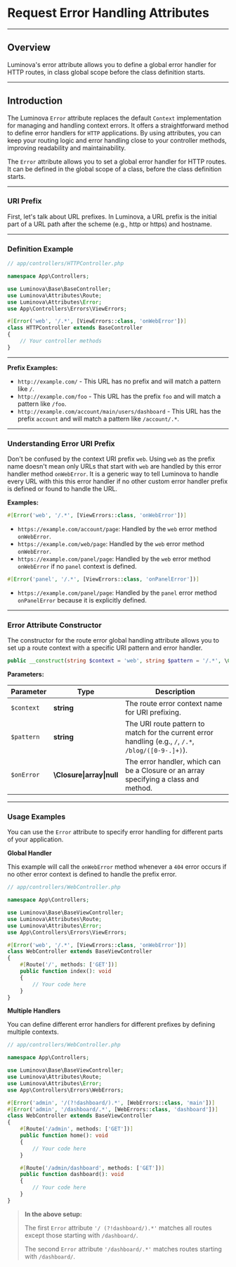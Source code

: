 # Request Error Handling Attributes

***

## Overview

Luminova's error attribute allows you to define a global error handler for HTTP routes, in class global scope before the class definition starts.

***

## Introduction

The Luminova `Error` attribute replaces the default `Context` implementation for managing and handling context errors. It offers a straightforward method to define error handlers for `HTTP` applications. By using attributes, you can keep your routing logic and error handling close to your controller methods, improving readability and maintainability.

The `Error` attribute allows you to set a global error handler for HTTP routes. It can be defined in the global scope of a class, before the class definition starts.

***

### URI Prefix

First, let's talk about URL prefixes. In Luminova, a URL prefix is the initial part of a URL path after the scheme (e.g., http or https) and hostname.

***

### Definition Example

```php
// app/controllers/HTTPController.php

namespace App\Controllers;

use Luminova\Base\BaseController;
use Luminova\Attributes\Route;
use Luminova\Attributes\Error;
use App\Controllers\Errors\ViewErrors;

#[Error('web', '/.*', [ViewErrors::class, 'onWebError'])]
class HTTPController extends BaseController
{
    // Your controller methods
}
```

***

**Prefix Examples:**

- `http://example.com/` - This URL has no prefix and will match a pattern like `/`.
- `http://example.com/foo` - This URL has the prefix `foo` and will match a pattern like `/foo`.
- `http://example.com/account/main/users/dashboard` - This URL has the prefix `account` and will match a pattern like `/account/.*`.

***

### Understanding Error URI Prefix

Don't be confused by the context URI prefix `web`. Using `web` as the prefix name doesn't mean only URLs that start with `web` are handled by this error handler method `onWebError`. It is a generic way to tell Luminova to handle every URL with this this error handler if no other custom error handler prefix is defined or found to handle the URL.

**Examples:**

```php
#[Error('web', '/.*', [ViewErrors::class, 'onWebError'])]
```

- `https://example.com/account/page`: Handled by the `web` error method `onWebError`.
- `https://example.com/web/page`: Handled by the `web` error method `onWebError`.
- `https://example.com/panel/page`: Handled by the `web` error method `onWebError` if no `panel` context is defined.

```php
#[Error('panel', '/.*', [ViewErrors::class, 'onPanelError'])]
```

- `https://example.com/panel/page`: Handled by the `panel` error method `onPanelError` because it is explicitly defined.

***

### Error Attribute Constructor

The constructor for the route error global handling attribute allows you to set up a route context with a specific URI pattern and error handler.

```php
public __construct(string $context = 'web', string $pattern = '/.*', \Closure|array|null $onError = null): mixed
```

**Parameters:**

| Parameter | Type | Description |
|-----------|------|-------------|
| `$context` | **string** | The route error context name for URI prefixing. |
| `$pattern` | **string** | The URI route pattern to match for the current error handling (e.g., `/`, `/.*`, `/blog/([0-9-.]+)`). |
| `$onError` | **\Closure\|array\|null** | The error handler, which can be a Closure or an array specifying a class and method. |

***

### Usage Examples

You can use the `Error` attribute to specify error handling for different parts of your application.

**Global Handler**

This example will call the `onWebError` method whenever a `404` error occurs if no other error context is defined to handle the prefix error.

```php
// app/controllers/WebController.php

namespace App\Controllers;

use Luminova\Base\BaseViewController;
use Luminova\Attributes\Route;
use Luminova\Attributes\Error;
use App\Controllers\Errors\ViewErrors;

#[Error('web', '/.*', [ViewErrors::class, 'onWebError'])]
class WebController extends BaseViewController
{
    #[Route('/', methods: ['GET'])]
    public function index(): void
    {
        // Your code here
    }
}
```

**Multiple Handlers**

You can define different error handlers for different prefixes by defining multiple contexts.

```php
// app/controllers/WebController.php

namespace App\Controllers;

use Luminova\Base\BaseViewController;
use Luminova\Attributes\Route;
use Luminova\Attributes\Error;
use App\Controllers\Errors\WebErrors;

#[Error('admin', '/(?!dashboard/).*', [WebErrors::class, 'main'])]
#[Error('admin', '/dashboard/.*', [WebErrors::class, 'dashboard'])]
class WebController extends BaseViewController
{
    #[Route('/admin', methods: ['GET'])]
    public function home(): void
    {
        // Your code here
    }

    #[Route('/admin/dashboard', methods: ['GET'])]
    public function dashboard(): void
    {
        // Your code here
    }
}
```

> **In the above setup:**
> 
> The first `Error` attribute `'/ (?!dashboard/).*'` matches all routes except those starting with `/dashboard/`.
>
> The second `Error` attribute `'/dashboard/.*'` matches routes starting with `/dashboard/`.
